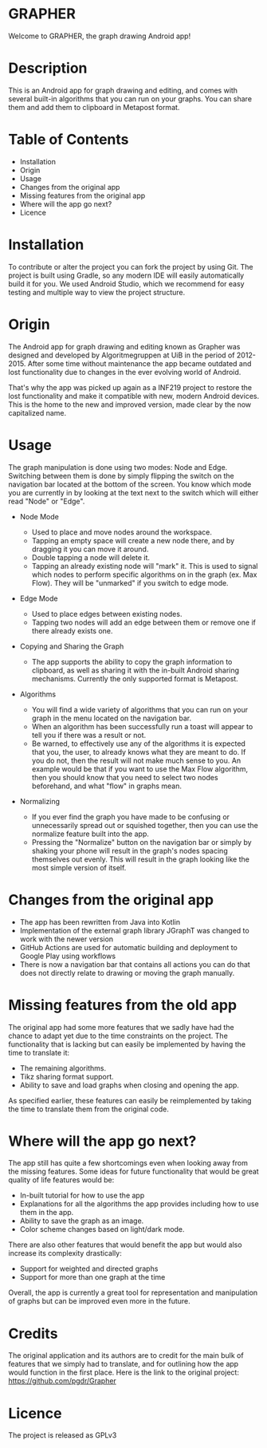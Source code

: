 # GRAPHER

Welcome to GRAPHER, the graph drawing Android app!

# Description

This is an Android app for graph drawing and editing, and comes with several built-in algorithms
that you can run on your graphs. You can share them and add them to clipboard in Metapost format.

# Table of Contents

* Installation
* Origin
* Usage
* Changes from the original app
* Missing features from the original app
* Where will the app go next?
* Licence

# Installation
To contribute or alter the project you can fork the project by using Git. The project is built
using Gradle, so any modern IDE will easily automatically build it for you. We used Android Studio,
which we recommend for easy testing and multiple way to view the project structure.

# Origin
The Android app for graph drawing and editing known as Grapher was designed and developed by
Algoritmegruppen at UiB in the period of 2012-2015. After some time without maintenance the app
became outdated and lost functionality due to changes in the ever evolving world of Android.

That's why the app was picked up again as a INF219 project to restore the lost
functionality and make it compatible with new, modern Android devices. This is the home to the
new and improved version, made clear by the now capitalized name.

# Usage

The graph manipulation is done using two modes: Node and Edge. Switching between them is done by
simply flipping the switch on the navigation bar located at the bottom of the screen. You know which
mode you are currently in by looking at the text next to the switch which will either read "Node" or
"Edge".

* Node Mode
    * Used to place and move nodes around the workspace.
    * Tapping an empty space will create a new node there,
    and by dragging it you can move it around.
    * Double tapping a node will delete it.
    * Tapping an already existing node will "mark" it. This is used to signal which nodes
    to perform specific algorithms on in the graph (ex. Max Flow). They will be "unmarked" if
    you switch to edge mode.

* Edge Mode
    * Used to place edges between existing nodes.
    * Tapping two nodes will add an edge between them or remove one if there already exists one.

* Copying and Sharing the Graph
    * The app supports the ability to copy the graph information to clipboard, as well as sharing it
    with the in-built Android sharing mechanisms. Currently the only supported format is Metapost.
    
* Algorithms
    * You will find a wide variety of algorithms that you can run on your graph in the menu located
    on the navigation bar.
    * When an algorithm has been successfully run a toast will appear to tell you if there was a
    result or not.
    * Be warned, to effectively use any of the algorithms it is expected that you, the user, to
    already knows what they are meant to do. If you do not, then the result will not make much
    sense to you. An example would be that if you want to use the Max Flow algorithm, then you
    should know that you need to select two nodes beforehand, and what "flow" in graphs mean.
    
* Normalizing
    * If you ever find the graph you have made to be confusing or unnecessarily spread out or
    squished together, then you can use the normalize feature built into the app.
    * Pressing the "Normalize" button on the navigation bar or simply by shaking your phone will
    result in the graph's nodes spacing themselves out evenly. This will result in the graph looking
    like the most simple version of itself.

# Changes from the original app

* The app has been rewritten from Java into Kotlin
* Implementation of the external graph library JGraphT was changed to work with the newer version
* GitHub Actions are used for automatic building and deployment to Google Play using workflows
* There is now a navigation bar that contains all actions you can do that does not directly
relate to drawing or moving the graph manually.
    
# Missing features from the old app

The original app had some more features that we sadly have had the chance to adapt yet due to the
time constraints on the project. The functionality that is lacking but can easily be implemented
by having the time to translate it:

* The remaining algorithms.
* Tikz sharing format support.
* Ability to save and load graphs when closing and opening the app.

As specified earlier, these features can easily be reimplemented by taking the time to translate
them from the original code.

# Where will the app go next?

The app still has quite a few shortcomings even when looking away from the missing features. Some
ideas for future functionality that would be great quality of life features would be:

* In-built tutorial for how to use the app
* Explanations for all the algorithms the app provides including how to use them in the app.
* Ability to save the graph as an image.
* Color scheme changes based on light/dark mode.

There are also other features that would benefit the app but would also increase its complexity
drastically:

* Support for weighted and directed graphs
* Support for more than one graph at the time

Overall, the app is currently a great tool for representation and manipulation of graphs but can
be improved even more in the future.

# Credits
The original application and its authors are to credit for the main bulk of features that we simply
had to translate, and for outlining how the app would function in the first place.
Here is the link to the original project:
https://github.com/pgdr/Grapher

# Licence
The project is released as GPLv3